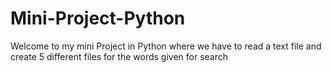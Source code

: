 # Mini-Project-Python
Welcome to my mini Project in Python where we have to read a text file and create 5 different files for the words given for search
